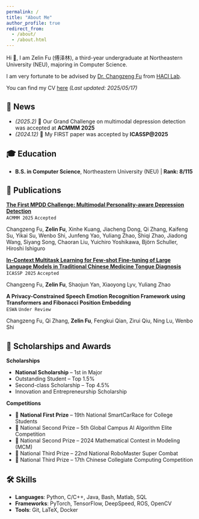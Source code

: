 ```yaml
---
permalink: /
title: "About Me"
author_profile: true
redirect_from: 
  - /about/
  - /about.html
---
```


Hi 👋, I am Zelin Fu (傅泽林), a third-year undergraduate at Northeastern University (NEU), majoring in Computer Science. 

<!-- My research interests lie in **Multi-modal LLMs**, **Computer Vision** and **Embodied AI**.-->

I am very fortunate to be advised by [Dr. Changzeng Fu](https://sstc.neuq.edu.cn/info/1131/2662.htm) from [HACI Lab](https://sstc.neuq.edu.cn/index.htm).

You can find my CV [here](/assets/cv/zelin_fu_cv.pdf) *(Last updated: 2025/05/17)*


## 🌟 News

- _(2025.2)_ 🎉 Our Grand Challenge on multimodal depression detection was accepted at **ACMMM 2025** 
- _(2024.12)_ 🎉 My FIRST paper was accepted by **ICASSP@2025** 


## 🎓 Education

- **B.S. in Computer Science**, Northeastern University (NEU) | **Rank: 8/115**


## 📄 Publications

**[The First MPDD Challenge: Multimodal Personality-aware Depression Detection](https://arxiv.org/abs/2505.10034)**  
`ACMMM 2025` `Accepted`  

Changzeng Fu, **Zelin Fu**, Xinhe Kuang, Jiacheng Dong, Qi Zhang, Kaifeng Su, Yikai Su, Wenbo Shi, Junfeng Yao, Yuliang Zhao, Shiqi Zhao, Jiadong Wang, Siyang Song, Chaoran Liu, Yuichiro Yoshikawa, Björn Schuller, Hiroshi Ishiguro  


**[In-Context Multitask Learning for Few-shot Fine-tuning of Large Language Models in Traditional Chinese Medicine Tongue Diagnosis](https://ieeexplore.ieee.org/document/10887764)**  
`ICASSP 2025` `Accepted`  

Changzeng Fu, **Zelin Fu**, Shaojun Yan, Xiaoyong Lyv, Yuliang Zhao  


**A Privacy-Constrained Speech Emotion Recognition Framework using Transformers and Fibonacci Position Embedding**  
`ESWA` `Under Review`

Changzeng Fu, Qi Zhang, **Zelin Fu**, Fengkui Qian, Zirui Qiu, Ning Lu, Wenbo Shi  



## 🏅 Scholarships and Awards

**Scholarships**
-  **National Scholarship** – 1st in Major
-  Outstanding Student – Top 1.5%
-  Second-class Scholarship – Top 4.5%
-  Innovation and Entrepreneurship Scholarship

**Competitions**
- 🥇 **National First Prize** – 19th National SmartCarRace for College Students
- 🥈 National Second Prize – 5th Global Campus AI Algorithm Elite Competition
- 🥈 National Second Prize – 2024 Mathematical Contest in Modeling (MCM)
- 🥉 National Third Prize – 22nd National RoboMaster Super Combat
- 🥉 National Third Prize – 17th Chinese Collegiate Computing Competition



## 🛠️ Skills

- **Languages**: Python, C/C++, Java, Bash, Matlab, SQL  
- **Frameworks**: PyTorch, TensorFlow, DeepSpeed, ROS, OpenCV  
- **Tools**: Git, LaTeX, Docker  

